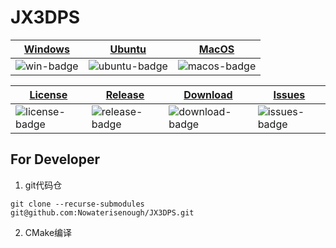 # JX3DPS

| [Windows][win-link]| [Ubuntu][ubuntu-link]|[MacOS][macos-link]|
|---------------|---------------|-----------------|
| ![win-badge]  | ![ubuntu-badge]      | ![macos-badge] |


|[License][license-link]| [Release][release-link]|[Download][download-link]|[Issues][issues-link]|
|-----------------|-----------------|-----------------|-----------------|
|![license-badge] |![release-badge] | ![download-badge]|![issues-badge]|

[win-link]: https://github.com/Nowaterisenough/JX3DPS/actions?query=workflow%3AWindows "WindowsAction"
[win-badge]: https://github.com/Nowaterisenough/JX3DPS/workflows/Windows/badge.svg  "Windows"

[ubuntu-link]: https://github.com/Nowaterisenough/JX3DPS/actions?query=workflow%3AUbuntu "UbuntuAction"
[ubuntu-badge]: https://github.com/Nowaterisenough/JX3DPS/workflows/Ubuntu/badge.svg "Ubuntu"

[macos-link]: https://github.com/Nowaterisenough/JX3DPS/actions?query=workflow%3AMacOS "MacOSAction"
[macos-badge]: https://github.com/Nowaterisenough/JX3DPS/workflows/MacOS/badge.svg "MacOS"

[release-link]: https://github.com/Nowaterisenough/JX3DPS/releases "Release status"
[release-badge]: https://img.shields.io/github/release/Nowaterisenough/JX3DPS.svg?style=flat-square "Release status"

[download-link]: https://github.com/Nowaterisenough/JX3DPS/releases/latest "Download status"
[download-badge]: https://img.shields.io/github/downloads/Nowaterisenough/JX3DPS/total.svg?style=flat-square "Download status"

[license-link]: https://github.com/Nowaterisenough/JX3DPS/blob/master/LICENSE "LICENSE"
[license-badge]: https://img.shields.io/badge/license-MIT-blue.svg "MIT"

[issues-link]: https://github.com/Nowaterisenough/JX3DPS/issues "Issues"
[issues-badge]: https://img.shields.io/badge/github-issues-red.svg?maxAge=60 "Issues"


## For Developer
1. git代码仓
```git
git clone --recurse-submodules git@github.com:Nowaterisenough/JX3DPS.git
```
2. CMake编译